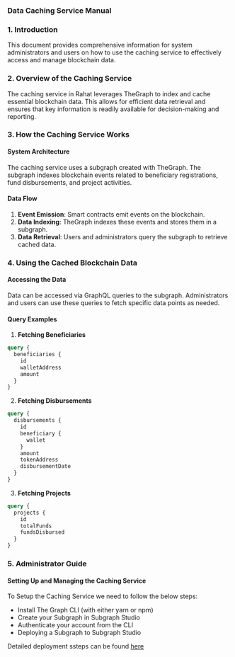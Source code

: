 ### Data Caching Service Manual

### 1. Introduction

This document provides comprehensive information for system administrators and users on how to use the caching service to effectively access and manage blockchain data.

### 2. Overview of the Caching Service

The caching service in Rahat leverages TheGraph to index and cache essential blockchain data. This allows for efficient data retrieval and ensures that key information is readily available for decision-making and reporting.

### 3. How the Caching Service Works

#### System Architecture
The caching service uses a subgraph created with TheGraph. The subgraph indexes blockchain events related to beneficiary registrations, fund disbursements, and project activities.

#### Data Flow
1. **Event Emission**: Smart contracts emit events on the blockchain.
2. **Data Indexing**: TheGraph indexes these events and stores them in a subgraph.
3. **Data Retrieval**: Users and administrators query the subgraph to retrieve cached data.

### 4. Using the Cached Blockchain Data

#### Accessing the Data
Data can be accessed via GraphQL queries to the subgraph. Administrators and users can use these queries to fetch specific data points as needed.

#### Query Examples

1. **Fetching Beneficiaries**
```graphql
query {
  beneficiaries {
    id
    walletAddress
    amount
  }
}
```

2. **Fetching Disbursements**
```graphql
query {
  disbursements {
    id
    beneficiary {
      wallet
    }
    amount
    tokenAddress
    disbursementDate
  }
}
```

3. **Fetching Projects**
```graphql
query {
  projects {
    id
    totalFunds
    fundsDisbursed
  }
}
```

### 5. Administrator Guide

#### Setting Up and Managing the Caching Service

To Setup the Caching Service we need to follow the below steps:
- Install The Graph CLI (with either yarn or npm)
- Create your Subgraph in Subgraph Studio
- Authenticate your account from the CLI
- Deploying a Subgraph to Subgraph Studio

Detailed deployment ssteps can be found [here](https://thegraph.com/docs/en/deploying/deploying-a-subgraph-to-studio/)

